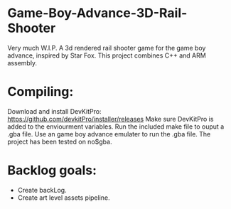 # Game-Boy-Advance-3D-Rail-Shooter
Very much W.I.P.
A 3d rendered rail shooter game for the game boy advance, inspired by Star Fox. This project combines C++ and ARM assembly. 

# Compiling:
Download and install DevKitPro: https://github.com/devkitPro/installer/releases
Make sure DevKitPro is added to the enviourment variables.
Run the included make file to ouput a .gba file.
Use an game boy advance emulater to run the .gba file. The project has been tested on no$gba.

# Backlog goals:
- Create backLog.
- Create art level assets pipeline.
